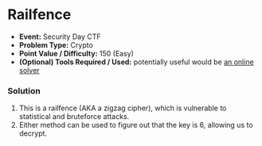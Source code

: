 # Railfence
* **Event:** Security Day CTF
* **Problem Type:** Crypto
* **Point Value / Difficulty:** 150 (Easy)
* **(Optional) Tools Required / Used:** potentially useful would be [an online solver](https://www.boxentriq.com/code-breaking/rail-fence-cipher) 

### Solution
1) This is a railfence (AKA a zigzag cipher), which is vulnerable to statistical and bruteforce attacks.
2) Either method can be used to figure out that the key is 6, allowing us to decrypt.
